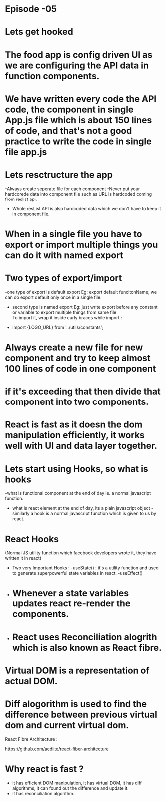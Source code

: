 # Episode -05 
# Lets get hooked

# The food app is config driven UI as we are configuring the API data in function components.
# We have written every code the API code, the component in single App.js file which is about 150 lines of code, and that's not a good practice to write the code in single file app.js

# Lets resctructure the app

-Always create seperate file for each component
-Never put your hardcorede data into component file such as URL is hardcoded coming from reslist api.
- Whole resList API is also hardcoded data which we don't have to keep it in component file.


# When in a single file you have to export or import multiple things you can do it with named export

# Two types of export/import

-one type of export is default export
Eg: export default funcitonName;
we can do export default only once in a single file.

- second type is named export
Eg: just write export before any constant or variable to export multiple things from same file  
To import it, wrap it inside curly braces while import :

- import {LOGO_URL} from '../utils/constants';

# Always create a new file for new component and try to keep almost 100 lines of code in one component
# if it's exceeding that then divide that component into two components.


# React is fast as it doesn the dom manipulation efficiently, it works well with UI and data layer together.


# Lets start using Hooks, so what is hooks
-what is functional component at the end of day ie. a normal javascript function.
- what is react element at the end of day, its a plain javascript object
-similarly a hook is a normal javascript function which is given to us by react.


# React Hooks
(Normal JS utility function which facebook developers wrote it, they have written it in react)
- Two very Important Hooks : 
    -useState() : it's a utility function and used to generate superpowerful state variables in react.
    -useEffect()

- # Whenever a state variables updates react re-render the components.

- # React uses Reconciliation alogrith which is also known as React fibre.

# Virtual DOM is a representation of actual DOM.

# Diff alogorithm is used to find the difference between previous virtual dom and current virtual dom.

React Fibre Architecture : 

https://github.com/acdlite/react-fiber-architecture



# Why react is fast ?
- it has efficient DOM manipulation, it has virtual DOM, it has diff algorithms, it can found out the difference and update it.
- it has reconciliation algorithm.
















